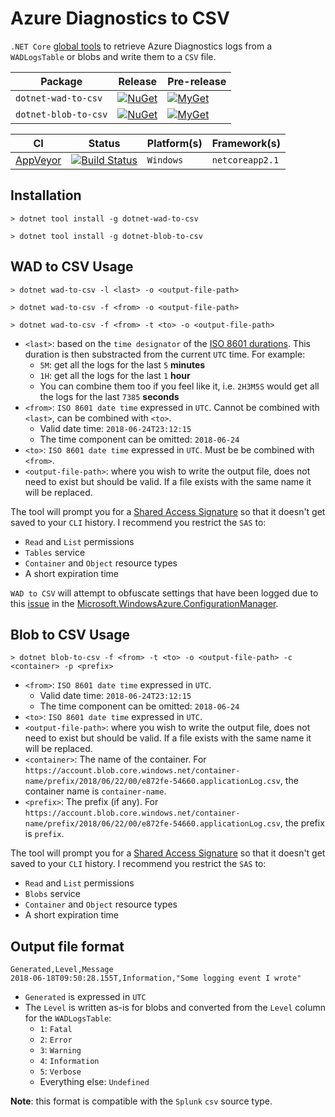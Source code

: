 # Azure Diagnostics to CSV

`.NET Core` [global tools][dotnet-global-tools] to retrieve Azure Diagnostics logs from a `WADLogsTable` or blobs and write them to a `CSV` file.

| Package | Release | Pre-release |
| --- | --- | --- |
| `dotnet-wad-to-csv` | [![NuGet][nuget-wad-tool-badge]][nuget-wad-tool-command] | [![MyGet][myget-wad-tool-badge]][myget-wad-tool-command] |
| `dotnet-blob-to-csv` | [![NuGet][nuget-blob-tool-badge]][nuget-blob-tool-command] | [![MyGet][myget-blob-tool-badge]][myget-blob-tool-command] |

| CI | Status | Platform(s) | Framework(s) |
| --- | --- | --- | --- |
| [AppVeyor][app-veyor] | [![Build Status][app-veyor-shield]][app-veyor] | `Windows` | `netcoreapp2.1` |

## Installation

```posh
> dotnet tool install -g dotnet-wad-to-csv
```

```posh
> dotnet tool install -g dotnet-blob-to-csv
```

## WAD to CSV Usage

```posh
> dotnet wad-to-csv -l <last> -o <output-file-path>
```

```posh
> dotnet wad-to-csv -f <from> -o <output-file-path>
```

```posh
> dotnet wad-to-csv -f <from> -t <to> -o <output-file-path>
```

- `<last>`: based on the `time designator` of the [ISO 8601 durations][iso-8601-duration]. This duration is then substracted from the current `UTC` time. For example:
  - `5M`: get all the logs for the last `5` **minutes**
  - `1H`: get all the logs for the last `1` **hour**
  - You can combine them too if you feel like it, i.e. `2H3M5S` would get all the logs for the last `7385` **seconds**
- `<from>`: `ISO 8601 date time` expressed in `UTC`. Cannot be combined with `<last>`, can be combined with `<to>`.
  - Valid date time: `2018-06-24T23:12:15`
  - The time component can be omitted: `2018-06-24`
- `<to>`: `ISO 8601 date time` expressed in `UTC`. Must be be combined with `<from>`.
- `<output-file-path>`: where you wish to write the output file, does not need to exist but should be valid. If a file exists with the same name it will be replaced.

The tool will prompt you for a [Shared Access Signature][sas] so that it doesn't get saved to your `CLI` history. I recommend you restrict the `SAS` to:

- `Read` and `List` permissions
- `Tables` service
- `Container` and `Object` resource types
- A short expiration time

`WAD to CSV` will attempt to obfuscate settings that have been logged due to this [issue][github-issue] in the [Microsoft.WindowsAzure.ConfigurationManager][configuration-manager-nuget].

## Blob to CSV Usage

```posh
> dotnet blob-to-csv -f <from> -t <to> -o <output-file-path> -c <container> -p <prefix>
```

- `<from>`: `ISO 8601 date time` expressed in `UTC`.
  - Valid date time: `2018-06-24T23:12:15`
  - The time component can be omitted: `2018-06-24`
- `<to>`: `ISO 8601 date time` expressed in `UTC`.
- `<output-file-path>`: where you wish to write the output file, does not need to exist but should be valid. If a file exists with the same name it will be replaced.
- `<container>`: The name of the container. For `https://account.blob.core.windows.net/container-name/prefix/2018/06/22/00/e872fe-54660.applicationLog.csv`, the container name is `container-name`.
- `<prefix>`: The prefix (if any). For `https://account.blob.core.windows.net/container-name/prefix/2018/06/22/00/e872fe-54660.applicationLog.csv`, the prefix is `prefix`.

The tool will prompt you for a [Shared Access Signature][sas] so that it doesn't get saved to your `CLI` history. I recommend you restrict the `SAS` to:

- `Read` and `List` permissions
- `Blobs` service
- `Container` and `Object` resource types
- A short expiration time

## Output file format

```csv
Generated,Level,Message
2018-06-18T09:50:28.155T,Information,"Some logging event I wrote"
```

- `Generated` is expressed in `UTC`
- The `Level` is written as-is for blobs and converted from the `Level` column for the `WADLogsTable`:
  - `1`: `Fatal`
  - `2`: `Error`
  - `3`: `Warning`
  - `4`: `Information`
  - `5`: `Verbose`
  - Everything else: `Undefined`

**Note**: this format is compatible with the `Splunk` `csv` source type.

[iso-8601-duration]: https://en.wikipedia.org/wiki/ISO_8601#Durations
[dotnet-global-tools]: https://docs.microsoft.com/en-us/dotnet/core/tools/global-tools
[sas]: https://docs.microsoft.com/en-us/azure/storage/common/storage-dotnet-shared-access-signature-part-1
[github-issue]: https://github.com/Azure/azure-sdk-for-net/issues/653
[app-veyor]: https://ci.appveyor.com/project/GabrielWeyer/dotnet-wad-to-csv
[app-veyor-shield]: https://img.shields.io/appveyor/ci/gabrielweyer/dotnet-wad-to-csv/master.svg?label=AppVeyor&style=flat-square
[nuget-wad-tool-badge]: https://img.shields.io/nuget/v/dotnet-wad-to-csv.svg?label=NuGet&style=flat-square
[nuget-wad-tool-command]: https://www.nuget.org/packages/dotnet-wad-to-csv
[myget-wad-tool-badge]: https://img.shields.io/myget/gabrielweyer-pre-release/v/dotnet-wad-to-csv.svg?label=MyGet&style=flat-square
[myget-wad-tool-command]: https://www.myget.org/feed/gabrielweyer-pre-release/package/nuget/dotnet-wad-to-csv
[configuration-manager-nuget]: https://www.nuget.org/packages/Microsoft.WindowsAzure.ConfigurationManager/
[nuget-blob-tool-badge]: https://img.shields.io/nuget/v/dotnet-blob-to-csv.svg?label=NuGet&style=flat-square
[nuget-blob-tool-command]: https://www.nuget.org/packages/dotnet-blob-to-csv
[myget-blob-tool-badge]: https://img.shields.io/myget/gabrielweyer-pre-release/v/dotnet-blob-to-csv.svg?label=MyGet&style=flat-square
[myget-blob-tool-command]: https://www.myget.org/feed/gabrielweyer-pre-release/package/nuget/dotnet-blob-to-csv
